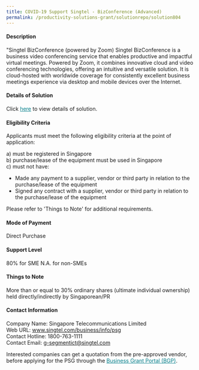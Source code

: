 ```yaml
---
title: COVID-19 Support Singtel - BizConference (Advanced)
permalink: /productivity-solutions-grant/solutionrepo/solution804
---
```


#### Description

"Singtel BizConference (powered by Zoom)
Singtel BizConference is a business video conferencing service that enables productive and impactful virtual meetings. Powered by Zoom, it combines innovative cloud and video conferencing technologies, offering an intuitive and versatile solution. It is cloud-hosted with worldwide coverage for consistently excellent business meetings experience via desktop and mobile devices over the Internet.

#### Details of Solution

Click <a href='https://gb-assist-staging.netlify.app/images/psg/Singtel-BizConference_Annex_3_wef21April2020_Part_2.pdf' style='color:#037e8a'>here</a> to view details of solution.

#### Eligibility Criteria

Applicants must meet the following eligibility criteria at the point of application:

a) must be registered in Singapore <br>
b) purchase/lease of the equipment must be used in Singapore <br>
c) must not have:
- Made any payment to a supplier, vendor or third party in relation to the purchase/lease of the equipment
- Signed any contract with a supplier, vendor or third party in relation to the purchase/lease of the equipment

Please refer to 'Things to Note' for additional requirements.

#### Mode of Payment
Direct Purchase

#### Support Level
80% for SME
N.A. for non-SMEs <br>

#### Things to Note
More than or equal to 30% ordinary shares (ultimate individual ownership) held directly/indirectly by Singaporean/PR

#### Contact Information
Company Name: Singapore Telecommunications Limited<br>Web URL: www.singtel.com/business/info/psg<br>Contact Hotline: 1800-763-1111<br>Contact Email: g-segmentict@singtel.com

Interested companies can get a quotation from the pre-approved vendor, before applying for the PSG through the <a target='_blank' style='color:#037e8a' href='https://www.businessgrants.gov.sg/'>Business Grant Portal (BGP)</a>.
